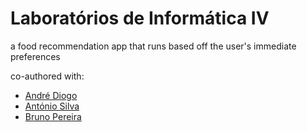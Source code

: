 # Laboratórios de Informática IV
a food recommendation app that runs based off the user's immediate preferences

co-authored with:
+ [André Diogo](https://github.com/Seriyin)
+ [António Silva](https://github.com/To-Silva)
+ [Bruno Pereira](https://github.com/b-pereira)
